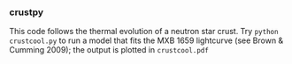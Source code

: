 ### crustpy

This code follows the thermal evolution of a neutron star crust.
Try `python crustcool.py` to run a model that fits the MXB 1659 lightcurve (see Brown & Cumming 2009); the output is plotted in `crustcool.pdf`
